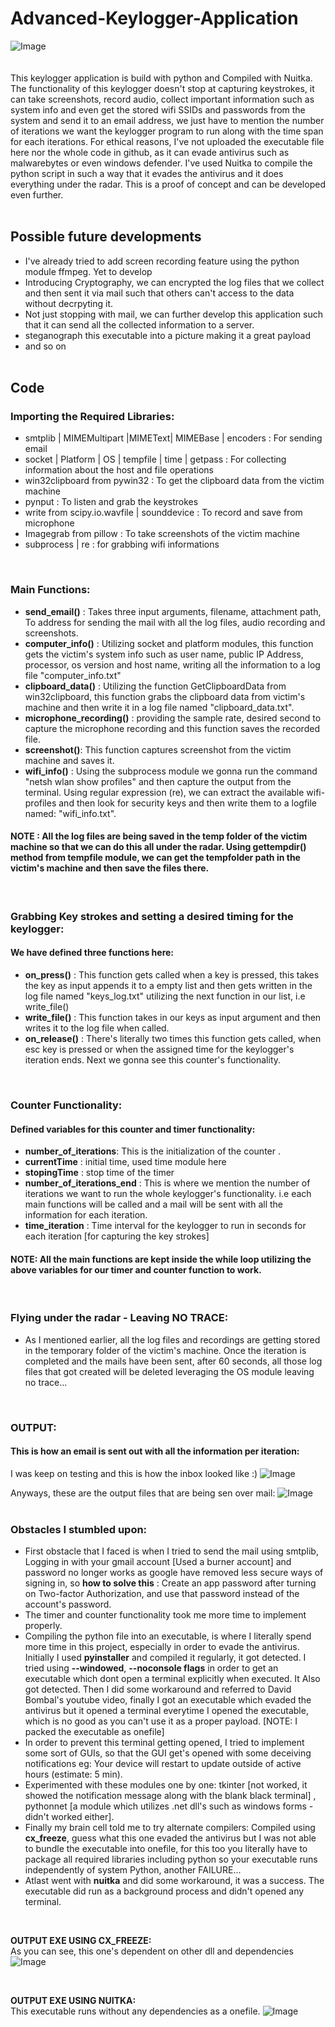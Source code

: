 # Advanced-Keylogger-Application
![Image](https://github.com/user-attachments/assets/a26ddebf-dd2c-48c9-afe5-c1267095e7bb)
<br>
<br><br>
This keylogger application is build with python and Compiled with Nuitka. The functionality of this keylogger doesn't stop at capturing keystrokes, it can take screenshots, record audio, collect important information such as system info and even get the stored wifi SSIDs and passwords from the system and send it to an email address, we just have to mention the number of iterations we want the keylogger program to run along with the time span for each iterations. For ethical reasons, I've not uploaded the executable file here nor the whole code in github, as it can evade antivirus such as malwarebytes or even windows defender. I've used Nuitka to compile the python script in such a way that it evades the antivirus and it does everything under the radar. This is a proof of concept and can be developed even further. 
<br>
<br>

## Possible future developments
- I've already tried to add screen recording feature using the python module ffmpeg. Yet to develop
- Introducing Cryptography, we can encrypted the log files that we collect and then sent it via mail such that others can't access to the data without decrpyting it.
- Not just stopping with mail, we can further develop this application such that it can send all the collected information to a server.
- steganograph this executable into a picture making it a great payload
- and so on
  <br>
  <br>
  
## Code 
### Importing the Required Libraries: 
- smtplib | MIMEMultipart |MIMEText| MIMEBase | encoders : For sending email
- socket | Platform | OS | tempfile | time | getpass : For collecting information about the host and file operations
- win32clipboard from pywin32 : To get the clipboard data from the victim machine
- pynput : To listen and grab the keystrokes
- write from scipy.io.wavfile | sounddevice : To record and save from microphone
- Imagegrab from pillow : To take screenshots of the victim machine
- subprocess | re : for grabbing wifi informations
<br>

### Main Functions:
- **send_email()** : Takes three input arguments, filename, attachment path, To address for sending the mail with all the log files, audio recording and screenshots.
- **computer_info()** : Utilizing socket and platform modules, this function gets the victim's system info such as user name, public IP Address, processor, os version and host name, writing all the information to a log file "computer_info.txt"
- **clipboard_data()** : Utilizing the function GetClipboardData from win32clipboard, this function grabs the clipboard data from victim's machine and then write it in a log file named "clipboard_data.txt".
- **microphone_recording()** : providing the sample rate, desired second to capture the microphone recording and this function saves the recorded file.
- **screenshot()**: This function captures screenshot from the victim machine and saves it.
- **wifi_info()** : Using the subprocess module we gonna run the command "netsh wlan show profiles" and then capture the output from the terminal. Using regular expression (re), we can extract the available wifi-profiles and then look for security keys and then write them to a logfile named: "wifi_info.txt".
#### NOTE : All the log files are being saved in the temp folder of the victim machine so that we can do this all under the radar. Using gettempdir() method from tempfile module, we can get the tempfolder path in the victim's machine and then save the files there.
<br>

### Grabbing Key strokes and setting a desired timing for the keylogger:

#### We have defined three functions here:
- **on_press()** : This function gets called when a key is pressed, this takes the key as input appends it to a empty list and then gets written in the log file named "keys_log.txt" utilizing the next function in our list, i.e write_file()
- **write_file()** : This function takes in our keys as input argument and then writes it to the log file when called.
- **on_release()** : There's literally two times this function gets called, when esc key is pressed or when the assigned time for the keylogger's iteration ends. Next we gonna see this counter's functionality.
<br>

### Counter Functionality:
#### Defined variables for this counter and timer functionality:
- **number_of_iterations**: This is the initialization of the counter .
- **currentTime** : initial time, used time module here
- **stopingTime** : stop time of the timer
- **number_of_iterations_end** : This is where we mention the number of iterations we want to run the whole keylogger's functionality. i.e each main functions will be called and a mail will be sent with all the information for each iteration.
- **time_iteration** : Time interval for the keylogger to run in seconds for each iteration [for capturing the key strokes]

#### NOTE: All the main functions are kept inside the while loop utilizing the above variables for our timer and counter function to work.
<br>

### Flying under the radar - Leaving NO TRACE:
- As I mentioned earlier, all the log files and recordings are getting stored in the temporary folder of the victim's machine. Once the iteration is completed and the mails have been sent, after 60 seconds, all those log files that got created will be deleted leveraging the OS module leaving no trace...
<br>

### OUTPUT:

#### This is how an email is sent out with all the information per iteration:

I was keep on testing and this is how the inbox looked like :)
![Image](https://github.com/user-attachments/assets/b5f20214-f0c3-427a-a9a4-f2a4fb475927)
<br>

Anyways, these are the output files that are being sen over mail:
![Image](https://github.com/user-attachments/assets/d0d02c37-0263-4c94-9e09-e1953312b330)
<br>
<br>

### Obstacles I stumbled upon:

- First obstacle that I faced is when I tried to send the mail using smtplib, Logging in with your gmail account [Used a burner account] and password no longer works as google have removed less secure ways of signing in, so **how to solve this** : Create an app password after turning on Two-factor Authorization, and use that password instead of the account's password. <br>
- The timer and counter functionality took me more time to implement properly. <br>
- Compiling the python file into an executable, is where I literally spend more time in this project, especially in order to evade the antivirus. Initially I used **pyinstaller** and compiled it regularly, it got detected. I tried using **--windowed**, **--noconsole flags** in order to get an executable which dont open a terminal explicitly when executed. It Also got detected. Then I did some workaround and referred to David Bombal's youtube video, finally I got an executable which evaded the antivirus but it opened a terminal everytime I opened the executable, which is no good as you can't use it as a proper payload.  [NOTE: I packed the executable as onefile] <br>
- In order to prevent this terminal getting opened, I tried to implement some sort of GUIs, so that the GUI get's opened with some deceiving notifications eg: Your device will restart to update outside of active hours (estimate: 5 min). <br>
- Experimented with these modules one by one: tkinter [not worked, it showed the notification message along with the blank black terminal] , pythonnet [a module which utilizes .net dll's such as windows forms - didn't worked either]. <br>
- Finally my brain cell told me to try alternate compilers: Compiled using **cx_freeze**, guess what this one evaded the antivirus but I was not able to bundle the executable into onefile, for this too you literally have to package all required libraries including python so your executable runs independently of system Python, another FAILURE...<br>
- Atlast went with **nuitka** and did some workaround, it was a success. The executable did run as a background process and didn't opened any terminal.
<br>

**OUTPUT EXE USING CX_FREEZE:** <br>
As you can see, this one's dependent on other dll and dependencies
![Image](https://github.com/user-attachments/assets/16d29711-087f-469f-8fad-e3eea199a3e1)

<br>

**OUTPUT EXE USING NUITKA:** <br>
This executable runs without any dependencies as a onefile.
![Image](https://github.com/user-attachments/assets/21bdfba8-d991-4f34-9c49-62edf2ea9239)


